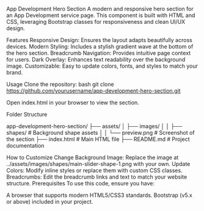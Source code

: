 App Development Hero Section
A modern and responsive hero section for an App Development service page. This component is built with HTML and CSS, leveraging Bootstrap classes for responsiveness and clean UI/UX design.


Features
Responsive Design: Ensures the layout adapts beautifully across devices.
Modern Styling: Includes a stylish gradient wave at the bottom of the hero section.
Breadcrumb Navigation: Provides intuitive page context for users.
Dark Overlay: Enhances text readability over the background image.
Customizable: Easy to update colors, fonts, and styles to match your brand.

Usage
Clone the repository:
  bash
  git clone https://github.com/yourusername/app-development-hero-section.git

Open index.html in your browser to view the section.

Folder Structure

app-development-hero-section/
├── assets/
│   ├── images/
│   │   ├── shapes/                # Background shape assets
│   │   └── preview.png            # Screenshot of the section
├── index.html                     # Main HTML file
├── README.md                      # Project documentation

How to Customize
Change Background Image: Replace the image at ../assets/images/shapes/main-slider-shape-1.png with your own.
Update Colors: Modify inline styles or replace them with custom CSS classes.
Breadcrumbs: Edit the breadcrumb links and text to match your website structure.
Prerequisites
To use this code, ensure you have:

A browser that supports modern HTML5/CSS3 standards.
Bootstrap (v5.x or above) included in your project.
